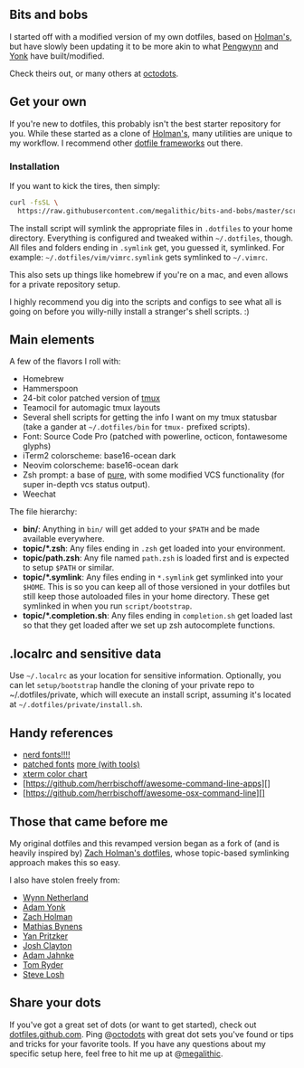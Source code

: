 ## Bits and bobs

I started off with a modified version of my own dotfiles, based on
[Holman's][holman/dotfiles], but have slowly been updating it to be
more akin to what [Pengwynn][pengwynn/dotfiles] and
[Yonk][adamyonk/dotfiles] have built/modified.

Check theirs out, or many others at [octodots][dotfiles].

## Get your own ##

If you're new to dotfiles, this probably isn't the best starter repository for
you. While these started as a clone of [Holman's][holman/dotfiles], many
utilities are unique to my workflow. I recommend other [dotfile frameworks][dotfiles]
out there.

### Installation ###

If you want to kick the tires, then simply:

```sh
curl -fsSL \
  https://raw.githubusercontent.com/megalithic/bits-and-bobs/master/script/bootstrap | sh
```

The install script will symlink the appropriate files in `.dotfiles` to your
home directory. Everything is configured and tweaked within `~/.dotfiles`,
though. All files and folders ending in `.symlink` get, you guessed it,
symlinked. For example: `~/.dotfiles/vim/vimrc.symlink` gets symlinked to
`~/.vimrc`.

This also sets up things like homebrew if you're on a mac, and even allows for a
private repository setup.

I highly recommend you dig into the scripts and configs to see what all
is going on before you willy-nilly install a stranger's shell scripts. :)

## Main elements ##

A few of the flavors I roll with:

- Homebrew
- Hammerspoon
- 24-bit color patched version of [tmux](https://github.com/choppsv1/homebrew-term24)
- Teamocil for automagic tmux layouts
- Several shell scripts for getting the info I want on my tmux statusbar (take
a gander at `~/.dotfiles/bin` for `tmux-` prefixed scripts).
- Font: Source Code Pro (patched with powerline, octicon, fontawesome glyphs)
- iTerm2 colorscheme: base16-ocean dark
- Neovim colorscheme: base16-ocean dark
- Zsh prompt: a base of [pure](https://github.com/sindresorhus/pure), with some
modified VCS functionality (for super in-depth vcs status output).
- Weechat

The file hierarchy:

- **bin/**: Anything in `bin/` will get added to your `$PATH` and be made
  available everywhere.
- **topic/\*.zsh**: Any files ending in `.zsh` get loaded into your
  environment.
- **topic/path.zsh**: Any file named `path.zsh` is loaded first and is
  expected to setup `$PATH` or similar.
- **topic/\*.symlink**: Any files ending in `*.symlink` get symlinked into
  your `$HOME`. This is so you can keep all of those versioned in your dotfiles
  but still keep those autoloaded files in your home directory. These get
  symlinked in when you run `script/bootstrap`.
- **topic/\*.completion.sh**: Any files ending in `completion.sh` get loaded
  last so that they get loaded after we set up zsh autocomplete functions.

## .localrc and sensitive data

Use `~/.localrc` as your location for sensitive information. Optionally, you
can let `setup/bootstrap` handle the cloning of your private repo to
~/.dotfiles/private, which will execute an install script, assuming it's
located at `~/.dotfiles/private/install.sh`.

## Handy references ##

- [nerd fonts!!!!](https://github.com/ryanoasis/nerd-fonts)
- [patched fonts](https://github.com/powerline/fonts) [more (with tools)](https://github.com/gabrielelana/awesome-terminal-fonts/tree/patching-strategy)
- [xterm color chart](https://raw.github.com/foize/go.sgr/master/xterm_color_chart.png)
- [https://github.com/herrbischoff/awesome-command-line-apps][]
- [https://github.com/herrbischoff/awesome-osx-command-line][]

## Those that came before me ##

My original dotfiles and this revamped version began as a fork of
(and is heavily inspired by) [Zach Holman's dotfiles][holman/dotfiles],
whose topic-based symlinking approach makes this so easy.

I also have stolen freely from:

* [Wynn Netherland](https://github.com/pengwynn/dotfiles)
* [Adam Yonk](https://github.com/adamyonk/dotfiles)
* [Zach Holman](https://github.com/holman/dotfiles)
* [Mathias Bynens](https://github.com/mathiasbynens/dotfiles)
* [Yan Pritzker](https://github.com/skwp/dotfiles)
* [Josh Clayton](https://github.com/joshuaclayton/dotfiles)
* [Adam Jahnke](https://github.com/adamyonk/dotfiles)
* [Tom Ryder](https://github.com/tejr/dotfiles)
* [Steve Losh](https://github.com/sjl/dotfiles)

## Share your dots

If you've got a great set of dots (or want to get started), check out
[dotfiles.github.com][dotfiles]. Ping @[octodots][] with great dot sets
you've found or tips and tricks for your favorite tools. If you have any
questions about my specific setup here, feel free to hit me up at @[megalithic].

[dotfiles]: http://dotfiles.github.com
[octodots]: https://twitter.com/octodots
[megalithic]: https://twitter.com/megalithic
[yonk]: https://twitter.com/adamyonk
[pengwynn]: https://twitter.com/pengwynn
[holman/dotfiles]: https://github.com/holman/dotfiles
[pengwynn/dotfiles]: https://github.com/pengwynn/dotfiles
[adamyonk/dotfiles]: https://github.com/adamyonk/dotfiles
